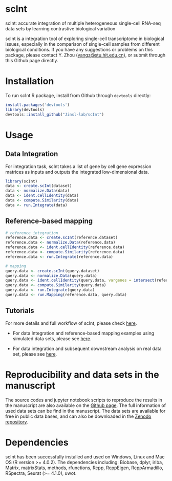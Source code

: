 # scInt
scInt: accurate integration of multiple heterogeneous single-cell RNA-seq data sets by learning contrastive biological variation

scInt is a integration tool of exploring single-cell transcriptome in biological issues, especially in the comparison of single-cell samples from different biological conditions. If you have any suggestions or problems on this package, please contact Y. Zhou (yangz@stu.hit.edu.cn), or submit through this Github page directly.
# Installation
To run scInt R package, install from Github through ``devtools`` directly:
```R
install.packages('devtools')
library(devtools)
devtools::install_github("Jinsl-lab/scInt")
```
# Usage
## Data Integration
For integration task, scInt takes a list of gene by cell gene expression matrices as inputs and outputs the integrated low-dimensional data.

```R
library(scInt)
data <- create.scInt(dataset)
data <- normalize.Data(data)
data <- ident.cellIdentity(data)
data <- compute.Similarity(data)
data <- run.Integrate(data)
```

## Reference-based mapping
```R
# reference integration
reference.data <- create.scInt(reference.dataset)
reference.data <- normalize.Data(reference.data)
reference.data <- ident.cellIdentity(reference.data)
reference.data <- compute.Similarity(reference.data)
reference.data <- run.Integrate(reference.data)

# mapping
query.data <- create.scInt(query.dataset)
query.data <- normalize.Data(query.data)
query.data <- ident.cellIdentity(query.data, vargenes = intersect(reference.data@vargenes, rownames(query.data@norm.data[[1]])))
query.data <- compute.Similarity(query.data)
query.data <- run.Integrate(query.data)
query.data <- run.Mapping(reference.data, query.data)
```

## Tutorials
For more details and full workflow of scInt, please check [here]().

* For data Integration and reference-based mapping examples using simulated data sets, please see [here]().

* For data integration and subsequent downstream analysis on real data set, please see [here]().

# Reproducibility and data sets in the manuscript
The source codes and jupyter notebook scripts to reproduce the results in the manuscript are also available on the [Github page](https://github.com/Jinsl-lab/scInt_reproducibility). The full information of used data sets can be find in the manuscript. The data sets are available for free in public data bases, and can also be downloaded in the [Zenodo repository](https://zenodo.org/record/7198744#.ZAvbO3ZByw6).

# Dependencies
scInt has been successfully installed and used on Windows, Linux and Mac OS (R version >= 4.0.2). The dependencies including: Biobase, dplyr, irlba, Matrix, matrixStats, methods, rfunctions, Rcpp, RcppEigen, RcppArmadillo, RSpectra, Seurat (>= 4.1.0), uwot.
